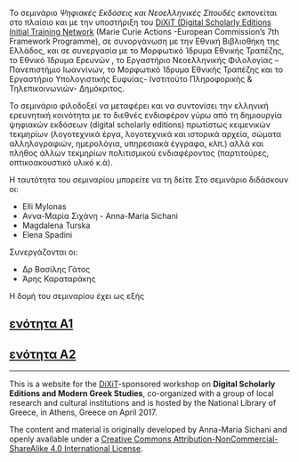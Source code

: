 
To σεμινάριο _Ψηφιακές Εκδόσεις και Νεοελληνικές Σπουδές_ εκπονείται στο πλαίσιο και με την υποστήριξη του [DiXiT (Digital Scholarly Editions Initial Training Network](http://dixit.uni-koeln.de) (Marie Curie Actions -European Commission’s 7th Framework Programme), σε συνοργάνωση με την Εθνική Βιβλιοθήκη της Ελλάδος, και σε συνεργασία με το Μορφωτικό Ίδρυμα Εθνικής Τραπέζης, το Εθνικό Ίδρυμα Ερευνών , το Εργαστήριο Νεοελληνικής Φιλολογίας – Πανεπιστήμιο Ιωαννίνων, το Μορφωτικό Ίδρυμα Εθνικής Τραπέζης και το Εργαστήριο Υπολογιστικής Ευφυίας- Ινστιτούτο Πληροφορικής & Τηλεπικοινωνιών- Δημόκριτος.

Το σεμινάριο φιλοδοξεί να μεταφέρει και να συντονίσει την ελληνική ερευνητική κοινότητα με το διεθνές ενδιαφέρον γύρω από τη δημιουργία ψηφιακών εκδόσεων (digital scholarly editions) πρωτίστως κειμενικών τεκμηρίων (λογοτεχνικά έργα, λογοτεχνικά και ιστορικά αρχεία, σώματα αλληλογραφιών, ημερολόγια, υπηρεσιακά έγγραφα, κλπ.)  αλλά και πλήθος άλλων τεκμηρίων πολιτισμικού ενδιαφέροντος (παρτιτούρες, οπτικοακουστικό υλικό  κ.ά).

Η ταυτότητα του σεμιναρίου μπορείτε να τη δείτε 
Στο σεμινάριο διδάσκουν οι:

* Elli Mylonas
* Αννα-Μαρία Σιχάνη - Anna-Maria Sichani
* Magdalena Turska
* Elena Spadini
 
  
Συνεργάζονται οι: 

* Δρ Βασίλης Γάτος
* Άρης Καραταράκης 

 
Η δομή του σεμιναρίου έχει ως εξής

## [ενότητα Α1](https://github.com/amsichani/Digital-Scholarly-EditionsGR-workshop/tree/master/unitA1)

## [ενότητα Α2](https://github.com/amsichani/Digital-Scholarly-EditionsGR-workshop/tree/master/unitA2)
---------


This is a website for the [DiXiT](http://dixit.uni-koeln.de)-sponsored workshop on **Digital Scholarly Editions and Modern Greek Studies**, co-organized with a group of local research and cultural institutions and is hosted by the National Library of Greece, in Athens, Greece on April 2017.

The content and material is originally developed by Anna-Maria Sichani and openly available under a [Creative Commons Attribution-NonCommercial-ShareAlike 4.0 International License](http://creativecommons.org/licenses/by-nc-sa/4.0/).
